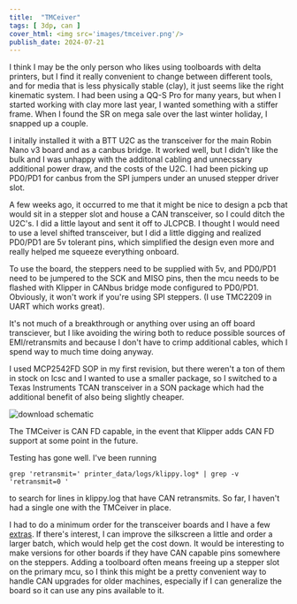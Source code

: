 ```yaml
---
title:  "TMCeiver"
tags: [ 3dp, can ]
cover_html: <img src='images/tmceiver.png'/>
publish_date: 2024-07-21
---
```


I think I may be the only person who likes using toolboards with delta printers,
but I find it really convenient to change between different tools, and for media
that is less physically stable (clay), it just seems like the right kinematic
system. I had been using a QQ-S Pro for many years, but when I started working
with clay more last year, I wanted something with a stiffer frame. When I found
the SR on mega sale over the last winter holiday, I snapped up a couple.

I initally installed it with a BTT U2C as the transceiver for the main Robin
Nano v3 board and as a canbus bridge. It worked well, but I didn't like the bulk
and I was unhappy with the additonal cabling and unnecssary additional power
draw, and the costs of the U2C. I had been picking up PD0/PD1 for canbus from
the SPI jumpers under an unused stepper driver slot.

A few weeks ago, it occurred to me that it might be nice to design a pcb that
would sit in a stepper slot and house a CAN transceiver, so I could ditch the
U2C's. I did a little layout and sent it off to JLCPCB. I thought I would need
to use a level shifted transceiver, but I did a little digging and realized
PD0/PD1 are 5v tolerant pins, which simplified the design even more and really
helped me squeeze everything onboard.

To use the board, the steppers need to be supplied with 5v, and PD0/PD1 need to
be jumpered to the SCK and MISO pins, then the mcu needs to be flashed with
Klipper in CANbus bridge mode configured to PD0/PD1. Obviously, it won't work if
you're using SPI steppers. (I use TMC2209 in UART which works great).

It's not much of a breakthrough or anything over using an off board transciever,
but I like avoiding the wiring both to reduce possible sources of
EMI/retransmits and because I don't have to crimp additional cables, which I
spend way to much time doing anyway.

I used MCP2542FD SOP in my first revision, but there weren't a ton of them in
stock on lcsc and I wanted to use a smaller package, so I switched to a Texas
Instruments TCAN transceiver in a SON package which had the additional benefit
of also being slightly cheaper.

![download schematic](https://pax.deno.dev/willpuckett/tmceiver@main/.images/schematic.svg)

The TMCeiver is CAN FD capable, in the event that Klipper adds CAN FD support at
some point in the future.

Testing has gone well. I've been running

```
grep 'retransmit=' printer_data/logs/klippy.log* | grep -v 'retransmit=0 '
```

to search for lines in klippy.log that have CAN retransmits. So far, I haven't
had a single one with the TMCeiver in place.

I had to do a minimum order for the transceiver boards and I have a few
[extras](https://octule.com). If there's interest, I can improve the silkscreen
a little and order a larger batch, which would help get the cost down. It would
be interesting to make versions for other boards if they have CAN capable pins
somewhere on the steppers. Adding a toolboard often means freeing up a stepper
slot on the primary mcu, so I think this might be a pretty convenient way to
handle CAN upgrades for older machines, especially if I can generalize the board
so it can use any pins available to it.
